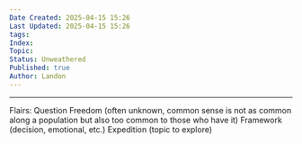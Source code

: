 ```yaml
---
Date Created: 2025-04-15 15:26
Last Updated: 2025-04-15 15:26
tags: 
Index: 
Topic: 
Status: Unweathered
Published: true
Author: Landon
---
```


---


Flairs: 
Question
Freedom (often unknown, common sense is not as common along a population but also too common to those who have it)
Framework (decision, emotional, etc.)
Expedition (topic to explore)
